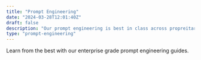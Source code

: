 ```yaml
---
title: "Prompt Engineering"
date: "2024-03-28T12:01:40Z"
draft: false
description: "Our prompt engineering is best in class across propreitary and open source models, take a look at our guides for different industries and learn from the best."
type: "prompt-engineering"
---
```


Learn from the best with our enterprise grade prompt engineering guides.
